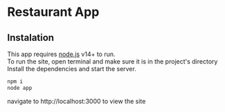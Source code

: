 # Restaurant App

## Instalation
This app requires [node.js](https://nodejs.org/) v14+ to run. <br />
To run the site, open terminal and make sure it is in the project's directory <br />
Install the dependencies and start the server. <br />

```sh
npm i
node app
```
navigate to http://localhost:3000 to view the site <br />
